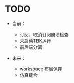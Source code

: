 # TODO

* 当前： 

    * 订阅、取消订阅崩溃检查
    * ~~未启动TBK运行~~
    * 前后端分离


* 未来：
    * workspace 布局保存
    * 仿真缝合